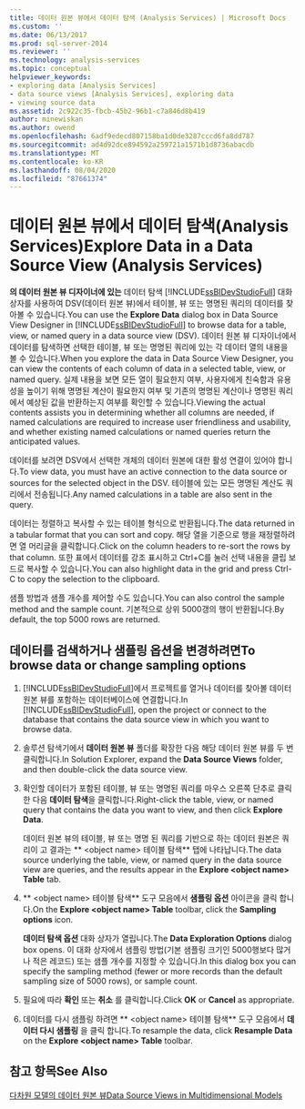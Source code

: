 ```yaml
---
title: 데이터 원본 뷰에서 데이터 탐색 (Analysis Services) | Microsoft Docs
ms.custom: ''
ms.date: 06/13/2017
ms.prod: sql-server-2014
ms.reviewer: ''
ms.technology: analysis-services
ms.topic: conceptual
helpviewer_keywords:
- exploring data [Analysis Services]
- data source views [Analysis Services], exploring data
- viewing source data
ms.assetid: 2c922c35-fbcb-45b2-96b1-c7a846d8b419
author: minewiskan
ms.author: owend
ms.openlocfilehash: 6adf9edecd807158ba1d0de3287cccd6fa8dd787
ms.sourcegitcommit: ad4d92dce894592a259721a1571b1d8736abacdb
ms.translationtype: MT
ms.contentlocale: ko-KR
ms.lasthandoff: 08/04/2020
ms.locfileid: "87661374"
---
```

# <a name="explore-data-in-a-data-source-view-analysis-services"></a><span data-ttu-id="11c15-102">데이터 원본 뷰에서 데이터 탐색(Analysis Services)</span><span class="sxs-lookup"><span data-stu-id="11c15-102">Explore Data in a Data Source View (Analysis Services)</span></span>
  <span data-ttu-id="11c15-103">**의 데이터 원본 뷰 디자이너에 있는** 데이터 탐색 [!INCLUDE[ssBIDevStudioFull](../../includes/ssbidevstudiofull-md.md)] 대화 상자를 사용하여 DSV(데이터 원본 뷰)에서 테이블, 뷰 또는 명명된 쿼리의 데이터를 찾아볼 수 있습니다.</span><span class="sxs-lookup"><span data-stu-id="11c15-103">You can use the **Explore Data** dialog box in Data Source View Designer in [!INCLUDE[ssBIDevStudioFull](../../includes/ssbidevstudiofull-md.md)] to browse data for a table, view, or named query in a data source view (DSV).</span></span> <span data-ttu-id="11c15-104">데이터 원본 뷰 디자이너에서 데이터를 탐색하면 선택한 테이블, 뷰 또는 명명된 쿼리에 있는 각 데이터 열의 내용을 볼 수 있습니다.</span><span class="sxs-lookup"><span data-stu-id="11c15-104">When you explore the data in Data Source View Designer, you can view the contents of each column of data in a selected table, view, or named query.</span></span> <span data-ttu-id="11c15-105">실제 내용을 보면 모든 열이 필요한지 여부, 사용자에게 친숙함과 유용성을 높이기 위해 명명된 계산이 필요한지 여부 및 기존의 명명된 계산이나 명명된 쿼리에서 예상된 값을 반환하는지 여부를 확인할 수 있습니다.</span><span class="sxs-lookup"><span data-stu-id="11c15-105">Viewing the actual contents assists you in determining whether all columns are needed, if named calculations are required to increase user friendliness and usability, and whether existing named calculations or named queries return the anticipated values.</span></span>  
  
 <span data-ttu-id="11c15-106">데이터를 보려면 DSV에서 선택한 개체의 데이터 원본에 대한 활성 연결이 있어야 합니다.</span><span class="sxs-lookup"><span data-stu-id="11c15-106">To view data, you must have an active connection to the data source or sources for the selected object in the DSV.</span></span> <span data-ttu-id="11c15-107">테이블에 있는 모든 명명된 계산도 쿼리에서 전송됩니다.</span><span class="sxs-lookup"><span data-stu-id="11c15-107">Any named calculations in a table are also sent in the query.</span></span>  
  
 <span data-ttu-id="11c15-108">데이터는 정렬하고 복사할 수 있는 테이블 형식으로 반환됩니다.</span><span class="sxs-lookup"><span data-stu-id="11c15-108">The data returned in a tabular format that you can sort and copy.</span></span> <span data-ttu-id="11c15-109">해당 열을 기준으로 행을 재정렬하려면 열 머리글을 클릭합니다.</span><span class="sxs-lookup"><span data-stu-id="11c15-109">Click on the column headers to re-sort the rows by that column.</span></span> <span data-ttu-id="11c15-110">또한 표에서 데이터를 강조 표시하고 Ctrl+C를 눌러 선택 내용을 클립 보드로 복사할 수 있습니다.</span><span class="sxs-lookup"><span data-stu-id="11c15-110">You can also highlight data in the grid and press Ctrl-C to copy the selection to the clipboard.</span></span>  
  
 <span data-ttu-id="11c15-111">샘플 방법과 샘플 개수를 제어할 수도 있습니다.</span><span class="sxs-lookup"><span data-stu-id="11c15-111">You can also control the sample method and the sample count.</span></span> <span data-ttu-id="11c15-112">기본적으로 상위 5000갱의 행이 반환됩니다.</span><span class="sxs-lookup"><span data-stu-id="11c15-112">By default, the top 5000 rows are returned.</span></span>  
  
## <a name="to-browse-data-or-change-sampling-options"></a><span data-ttu-id="11c15-113">데이터를 검색하거나 샘플링 옵션을 변경하려면</span><span class="sxs-lookup"><span data-stu-id="11c15-113">To browse data or change sampling options</span></span>  
  
1.  <span data-ttu-id="11c15-114">[!INCLUDE[ssBIDevStudioFull](../../includes/ssbidevstudiofull-md.md)]에서 프로젝트를 열거나 데이터를 찾아볼 데이터 원본 뷰를 포함하는 데이터베이스에 연결합니다.</span><span class="sxs-lookup"><span data-stu-id="11c15-114">In [!INCLUDE[ssBIDevStudioFull](../../includes/ssbidevstudiofull-md.md)], open the project or connect to the database that contains the data source view in which you want to browse data.</span></span>  
  
2.  <span data-ttu-id="11c15-115">솔루션 탐색기에서 **데이터 원본 뷰** 폴더를 확장한 다음 해당 데이터 원본 뷰를 두 번 클릭합니다.</span><span class="sxs-lookup"><span data-stu-id="11c15-115">In Solution Explorer, expand the **Data Source Views** folder, and then double-click the data source view.</span></span>  
  
3.  <span data-ttu-id="11c15-116">확인할 데이터가 포함된 테이블, 뷰 또는 명명된 쿼리를 마우스 오른쪽 단추로 클릭한 다음 **데이터 탐색**을 클릭합니다.</span><span class="sxs-lookup"><span data-stu-id="11c15-116">Right-click the table, view, or named query that contains the data you want to view, and then click **Explore Data**.</span></span>  
  
     <span data-ttu-id="11c15-117">데이터 원본 뷰의 테이블, 뷰 또는 명명 된 쿼리를 기반으로 하는 데이터 원본은 쿼리이 고 결과는 \*\* \<object name> 테이블 탐색\*\* 탭에 나타납니다.</span><span class="sxs-lookup"><span data-stu-id="11c15-117">The data source underlying the table, view, or named query in the data source view are queries, and the results appear in the **Explore \<object name> Table** tab.</span></span>  
  
4.  <span data-ttu-id="11c15-118">\*\* \<object name> 테이블 탐색\*\* 도구 모음에서 **샘플링 옵션** 아이콘을 클릭 합니다.</span><span class="sxs-lookup"><span data-stu-id="11c15-118">On the **Explore \<object name> Table** toolbar, click the **Sampling options** icon.</span></span>  
  
     <span data-ttu-id="11c15-119">**데이터 탐색 옵션** 대화 상자가 열립니다.</span><span class="sxs-lookup"><span data-stu-id="11c15-119">The **Data Exploration Options** dialog box opens.</span></span> <span data-ttu-id="11c15-120">이 대화 상자에서 샘플링 방법(기본 샘플링 크기인 5000행보다 많거나 적은 레코드) 또는 샘플 개수를 지정할 수 있습니다.</span><span class="sxs-lookup"><span data-stu-id="11c15-120">In this dialog box you can specify the sampling method (fewer or more records than the default sampling size of 5000 rows), or sample count.</span></span>  
  
5.  <span data-ttu-id="11c15-121">필요에 따라 **확인** 또는 **취소** 를 클릭합니다.</span><span class="sxs-lookup"><span data-stu-id="11c15-121">Click **OK** or **Cancel** as appropriate.</span></span>  
  
6.  <span data-ttu-id="11c15-122">데이터를 다시 샘플링 하려면 \*\* \<object name> 테이블 탐색\*\* 도구 모음에서 **데이터 다시 샘플링** 을 클릭 합니다.</span><span class="sxs-lookup"><span data-stu-id="11c15-122">To resample the data, click **Resample Data** on the **Explore \<object name> Table** toolbar.</span></span>  
  
## <a name="see-also"></a><span data-ttu-id="11c15-123">참고 항목</span><span class="sxs-lookup"><span data-stu-id="11c15-123">See Also</span></span>  
 [<span data-ttu-id="11c15-124">다차원 모델의 데이터 원본 뷰</span><span class="sxs-lookup"><span data-stu-id="11c15-124">Data Source Views in Multidimensional Models</span></span>](data-source-views-in-multidimensional-models.md)  
  
  
